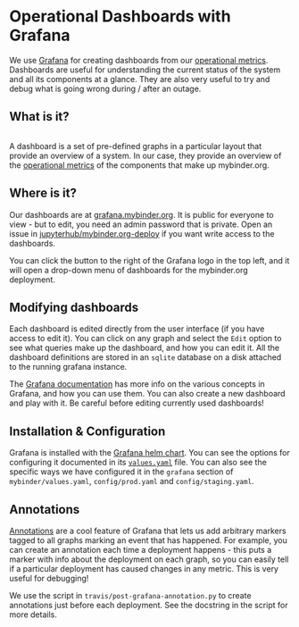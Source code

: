 # Operational Dashboards with Grafana

We use [Grafana](https://grafana.com/) for creating dashboards
from our [operational metrics](metrics). Dashboards are useful for
understanding the current status of the system and all its components
at a glance. They are also very useful to try and debug what
is going wrong during / after an outage.

## What is it?

```{image} ../_static/images/dashboard.png
```

A dashboard is a set of pre-defined graphs in a particular layout that
provide an overview of a system. In our case, they provide an overview
of the [operational metrics](metrics) of the components that make
up mybinder.org.

## Where is it?

Our dashboards are at [grafana.mybinder.org](https://grafana.mybinder.org).
It is public for everyone to view - but to edit, you need an admin password
that is private. Open an issue in [jupyterhub/mybinder.org-deploy](https://github.com/jupyterhub/mybinder.org-deploy)
if you want write access to the dashboards.

You can click the button to the right of the Grafana logo in the top left,
and it will open a drop-down menu of dashboards for the mybinder.org deployment.

## Modifying dashboards

Each dashboard is edited directly from the user interface (if you have
access to edit it). You can click on any graph and select the `Edit` option
to see what queries make up the dashboard, and how you can edit it.
All the dashboard definitions are stored in an `sqlite` database on a
disk attached to the running grafana instance.

The [Grafana documentation](https://grafana.com/docs/grafana/latest/basics/)
has more info on the various concepts in Grafana, and how you can use them.
You can also create a new dashboard and play with it. Be careful before
editing currently used dashboards!

## Installation & Configuration

Grafana is installed with the [Grafana helm chart](https://github.com/helm/charts/tree/master/stable/grafana).
You can see the options for configuring it documented in its
[`values.yaml`](https://github.com/helm/charts/blob/master/stable/grafana/values.yaml)
file. You can also see the specific ways we have configured it
in the `grafana` section of `mybinder/values.yaml`, `config/prod.yaml`
and `config/staging.yaml`.

## Annotations

[Annotations](https://grafana.com/docs/grafana/latest/dashboards/annotations/) are
a cool feature of Grafana that lets us add arbitrary markers tagged to
all graphs marking an event that has happened. For example, you can
create an annotation each time a deployment happens - this puts a
marker with info about the deployment on each graph, so you can easily
tell if a particular deployment has caused changes in any metric.
This is very useful for debugging!

We use the script in `travis/post-grafana-annotation.py` to
create annotations just before each deployment. See the docstring in
the script for more details.
